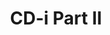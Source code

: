 ---
layout: video
series: Angry Video Game Nerd
season: 3
episode: 60
title: "CD-i Part II"
permalink: /avgn/episode-60
video_info:
  - youtube;YouTube;xLxqfmpjB-U
  - drive;ScrewAttack version;1Fu2jwdnHx0BEOfiWcua6afAAhFKB79_l
release_date: 2008-11-25
mike_notes:
toggle: off
title-cards:
  - episode-60.jpg
---